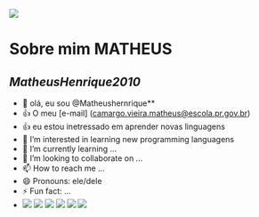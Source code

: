 ![](https://i.pinimg.com/originals/3a/b4/74/3ab474f1f683747239e218de45a4f577.gif)
# Sobre mim **MATHEUS**
## *MatheusHenrique2010*
- 👋 olá, eu sou @Matheushernrique**
- :+1: O meu [e-mail] (camargo.vieira.matheus@escola.pr.gov.br)
- :+1: eu estou inetressado em aprender novas linguagens
- 👀 I’m interested in learning new programming languagens
- 🌱 I’m currently learning ...
- 💞️ I’m looking to collaborate on ...
- 📫 How to reach me ...
- 😄 Pronouns: ele/dele
- ⚡ Fun fact: ...
- ![](https://img.shields.io/badge/matrix-000000?style=for-the-badge&logo=Matrix&logoColor=white)
![](https://img.shields.io/badge/Bitcoin-000000?style=for-the-badge&logo=bitcoin&logoColor=white)
![](https://img.shields.io/badge/Canva-%2300C4CC.svg?&style=for-the-badge&logo=Canva&logoColor=white)
![](https://img.shields.io/badge/Burger%20King-D62300?style=for-the-badge&logo=Burger%20King&logoColor=white)
![](https://img.shields.io/badge/McDonald's-FBC817?style=for-the-badge&logo=McDonald's&logoColor=white)
![](https://img.shields.io/badge/Microsoft-666666?style=for-the-badge&logo=microsoft&logoColor=white)
![]()
